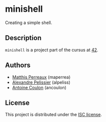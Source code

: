 # minishell
Creating a simple shell.

## Description
`minishell` is a project part of the cursus at [42](https://42.fr).

## Authors
* [Matthis Perreaux](https://github.com/maperrea) (maperrea)
* [Alexandre Pelissier](https://github.com/alpeliss) (alpeliss)
* [Antoine Coulon](https://github.com/30c27b) (ancoulon)

## License
This project is distributed under the [ISC license](/LICENSE).
